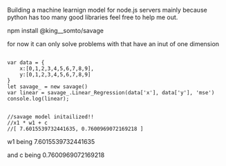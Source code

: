 Building a machine learnign model for node.js servers mainly because python has too many good libraries feel free to help me out.



npm install @king__somto/savage

for now it can only solve problems with that have an inut of one dimension

```

var data = {
    x:[0,1,2,3,4,5,6,7,8,9],
    y:[0,1,2,3,4,5,6,7,8,9]
}
let savage_ = new savage()
var linear = savage_.Linear_Regression(data['x'], data['y'], 'mse')
console.log(linear);


//savage model initailized!!
//x1 * w1 + c
//[ 7.6015539732441635, 0.7600969072169218 ]

```



w1 being 7.6015539732441635

and c being  0.7600969072169218